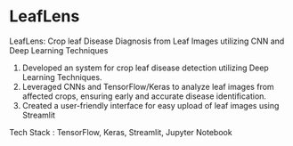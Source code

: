 # LeafLens
LeafLens: Crop leaf Disease Diagnosis from Leaf Images utilizing CNN and Deep Learning Techniques

1) Developed an system for crop leaf disease detection utilizing Deep Learning Techniques.
2) Leveraged CNNs and TensorFlow/Keras to analyze leaf images from affected crops, ensuring early and accurate
   disease identification.
3) Created a user-friendly interface for easy upload of leaf images using Streamlit

Tech Stack : TensorFlow, Keras, Streamlit, Jupyter Notebook
